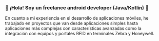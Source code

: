 ### 📲 ¡Hola! Soy un freelance android developer (Java/Kotlin) 👋

En cuanto a mi experiencia en el desarrollo de aplicaciones móviles, he trabajado en proyectos que van desde aplicaciones simples hasta aplicaciones más complejas con características avanzadas como la integración con equipos y portales RFID en terminales Zebra y Honeywell.

<!--
**programadorescs/programadorescs** is a ✨ _special_ ✨ repository because its `README.md` (this file) appears on your GitHub profile.

Here are some ideas to get you started:

- 🔭 I’m currently working on ...
- 🌱 I’m currently learning ...
- 👯 I’m looking to collaborate on ...
- 🤔 I’m looking for help with ...
- 💬 Ask me about ...
- 📫 How to reach me: ...
- 😄 Pronouns: ...
- ⚡ Fun fact: ...
-->
